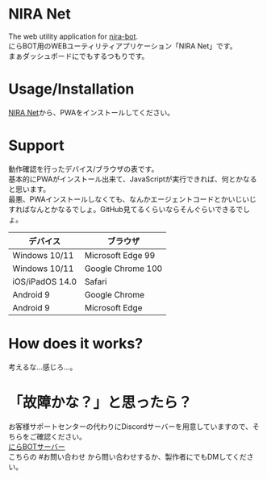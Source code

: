 # NIRA Net
The web utility application for [nira-bot](https://github.com/team-i2021/nira_bot).  
にらBOT用のWEBユーティリティアプリケーション「NIRA Net」です。  
まぁダッシュボードにでもするつもりです。

# Usage/Installation
[NIRA Net](https://nira.f5.si)から、PWAをインストールしてください。  

# Support
動作確認を行ったデバイス/ブラウザの表です。  
基本的にPWAがインストール出来て、JavaScriptが実行できれば、何とかなると思います。  
最悪、PWAインストールしなくても、なんかエージェントコードとかいじいじすればなんとかなるでしょ。GitHub見てるくらいならそんぐらいできるでしょ。

デバイス|ブラウザ
---|---
Windows 10/11|Microsoft Edge 99
Windows 10/11|Google Chrome 100
iOS/iPadOS 14.0|Safari
Android 9|Google Chrome
Android 9|Microsoft Edge

# How does it works?
考えるな...感じろ...。

# 「故障かな？」と思ったら？
お客様サポートセンターの代わりにDiscordサーバーを用意していますので、そちらをご確認ください。  
[にらBOTサーバー](https://discord.gg/awfFpCYTcP)  
こちらの #お問い合わせ から問い合わせするか、製作者にでもDMしてください。